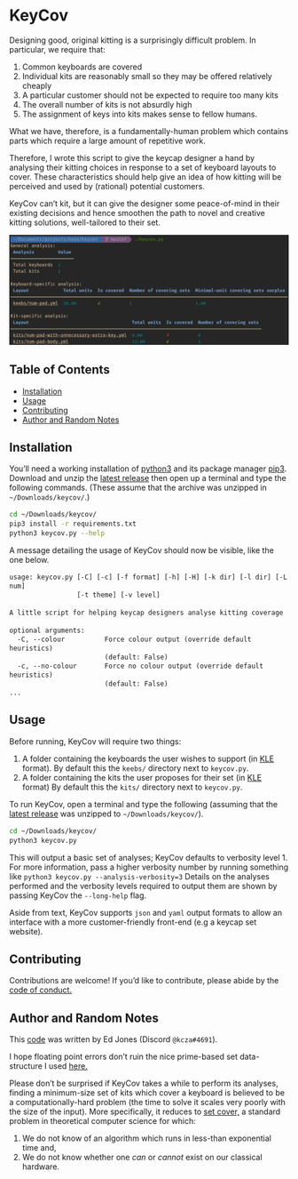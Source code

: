 # KeyCov

Designing good, original kitting is a surprisingly difficult problem.
In particular, we require that:

1. Common keyboards are covered
2. Individual kits are reasonably small so they may be offered relatively cheaply
3. A particular customer should not be expected to require too many kits
4. The overall number of kits is not absurdly high
5. The assignment of keys into kits makes sense to fellow humans.

What we have, therefore, is a fundamentally-human problem which contains parts which require a large amount of repetitive work.

Therefore, I wrote this script to give the keycap designer a hand by analysing their kitting choices in response to a set of keyboard layouts to cover.
These characteristics should help give an idea of how kitting will be perceived and used by (rational) potential customers.

KeyCov can’t kit, but it can give the designer some peace-of-mind in their existing decisions and hence smoothen the path to novel and creative kitting solutions, well-tailored to their set.

![An example of keycov output](https://raw.githubusercontent.com/TheSignPainter98/keycov/master/img/keycov-example.png)

## Table of Contents


<!-- vim-markdown-toc GFM -->

* [Installation](#installation)
* [Usage](#usage)
* [Contributing](#contributing)
* [Author and Random Notes](#author-and-random-notes)

<!-- vim-markdown-toc -->

## Installation

You’ll need a working installation of [python3][python3] and its package manager [pip3][pip3].
Download and unzip the [latest release][latest-release] then open up a terminal and type the following commands.
(These assume that the archive was unzipped in `~/Downloads/keycov/`.)

```bash
cd ~/Downloads/keycov/
pip3 install -r requirements.txt
python3 keycov.py --help
```

A message detailing the usage of KeyCov should now be visible, like the one below.

```
usage: keycov.py [-C] [-c] [-f format] [-h] [-H] [-k dir] [-l dir] [-L num]
                 [-t theme] [-v level]

A little script for helping keycap designers analyse kitting coverage

optional arguments:
  -C, --colour          Force colour output (override default heuristics)
                        (default: False)
  -c, --no-colour       Force no colour output (override default heuristics)
                        (default: False)
...
```

## Usage

Before running, KeyCov will require two things:

1. A folder containing the keyboards the user wishes to support (in [KLE][kle] format).
   By default this the `keebs/` directory next to `keycov.py`.
2. A folder containing the kits the user proposes for their set (in [KLE][kle] format)
   By default this the `kits/` directory next to `keycov.py`.

To run KeyCov, open a terminal and type the following (assuming that the [latest release][latest-release] was unzipped to `~/Downloads/keycov/`).

```bash
cd ~/Downloads/keycov/
python3 keycov.py
```

This will output a basic set of analyses; KeyCov defaults to verbosity level 1.
For more information, pass a higher verbosity number by running something like `python3 keycov.py --analysis-verbosity=3`
Details on the analyses performed and the verbosity levels required to output them are shown by passing KeyCov the `--long-help` flag.

Aside from text, KeyCov supports `json` and `yaml` output formats to allow an interface with a more customer-friendly front-end (e.g a keycap set website).

## Contributing

Contributions are welcome!
If you’d like to contribute, please abide by the [code of conduct.][code-of-conduct]

## Author and Random Notes

This [code][github] was written by Ed Jones (Discord `@kcza#4691`).

I hope floating point errors don’t ruin the nice prime-based set data-structure I used [here.][prime-sets]

Please don’t be surprised if KeyCov takes a while to perform its analyses, finding a minimum-size set of kits which cover a keyboard is believed to be a computationally-hard problem (the time to solve it scales very poorly with the size of the input).
More specifically, it reduces to [set cover,][set-cover] a standard problem in theoretical computer science for which:

1. We do not know of an algorithm which runs in less-than exponential time and,
2. We do not know whether one _can_ or _cannot_ exist on our classical hardware.

[code-of-conduct]: https://github.com/TheSignPainter98/adjust-keys/blob/master/.github/CODE_OF_CONDUCT.md
[github]: http://www.github.com/TheSignPainter98/keycov
[kle]: http://www.keyboard-layout-editor.com "Keyboard layout editor"
[latest-release]: https://github.com/TheSignPainter98/keycov/releases/latest
[pip3]: https://pip.pypa.io/en/stable/
[prime-sets]: https://github.com/TheSignPainter98/keycov/blob/master/src/coverage_analyser.py#L8
[python3]: https://www.python.org
[set-cover]: https://www.geeksforgeeks.org/set-cover-problem-set-1-greedy-approximate-algorithm/
